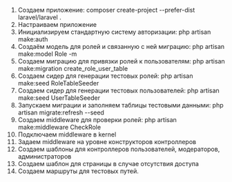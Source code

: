 1. Создаем приложение: composer create-project --prefer-dist laravel/laravel .
2. Настраиваем приложение
3. Инициализируем стандартную систему авторизации: php artisan make:auth
4. Создаём модель для ролей и связанную с ней миграцию: php artisan make:model Role -m
5. Создаем миграцию для привязки ролей к пользователям: php artisan make:migration create_role_user_table
6. Создаем сидер для генерации тестовых ролей: php artisan make:seed RoleTableSeeder
7. Создаем сидер для генерации тестовых пользователей: php artisan make:seed UserTableSeeder
8. Запускаем миграции и заполняем таблицы тестовыми данными: php artisan migrate:refresh --seed
9. Создаем middleware для проверки ролей: php artisan make:middleware CheckRole
10. Подключаем middleware в kernel
11. Задаем middleware на уровне конструкторов контроллеров
12. Создаем шаблоны для контроллеров пользователей, модераторов, администраторов
13. Создаем шаблон для страницы в случае отсутствия доступа
14. Создаем маршруты для тестовых путей.
